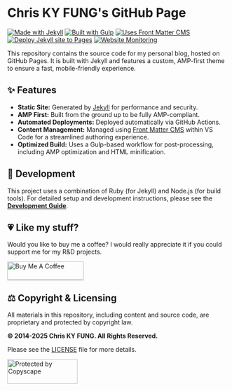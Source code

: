 # Chris KY FUNG's GitHub Page

[![Made with Jekyll](https://img.shields.io/badge/Made%20with-Jekyll-1f425f.svg)](https://jekyllrb.com)
[![Built with Gulp](https://img.shields.io/badge/Built%20with-Gulp-red)](https://gulpjs.com/)
[![Uses Front Matter CMS](https://img.shields.io/badge/Uses-Front%20Matter%20CMS-blueviolet)](https://frontmatter.codes/)
[![Deploy Jekyll site to Pages](https://github.com/chriskyfung/chriskyfung.github.io/actions/workflows/jekyll-build.yml/badge.svg)](https://github.com/chriskyfung/chriskyfung.github.io/actions/workflows/jekyll-build.yml)
[![Website Monitoring](https://img.shields.io/website?down_message=offline&up_message=online&url=https%3A%2F%2Fchriskyfung.github.io%2F)](https://chriskyfung.github.io/)

This repository contains the source code for my personal blog, hosted on GitHub Pages. It is built with Jekyll and features a custom, AMP-first theme to ensure a fast, mobile-friendly experience.

## ✨ Features

- **Static Site:** Generated by [Jekyll](https://jekyllrb.com/) for performance and security.
- **AMP First:** Built from the ground up to be fully AMP-compliant.
- **Automated Deployments:** Deployed automatically via GitHub Actions.
- **Content Management:** Managed using [Front Matter CMS](https://frontmatter.codes/) within VS Code for a streamlined authoring experience.
- **Optimized Build:** Uses a Gulp-based workflow for post-processing, including AMP optimization and HTML minification.

## 🚀 Development

This project uses a combination of Ruby (for Jekyll) and Node.js (for build tools). For detailed setup and development instructions, please see the **[Development Guide](./_docs/development.md)**.

## 💗 Like my stuff?

Would you like to buy me a coffee? I would really appreciate it if you could support me for my R&D projects.

<a href="https://www.buymeacoffee.com/chrisfungky" target="_blank" rel="noopener noreferrer"><img src="https://www.buymeacoffee.com/assets/img/custom_images/orange_img.png" alt="Buy Me A Coffee" style="height: 41px !important;width: 174px !important;box-shadow: 0px 3px 2px 0px rgba(190, 190, 190, 0.5) !important;-webkit-box-shadow: 0px 3px 2px 0px rgba(190, 190, 190, 0.5) !important;"></a>

## ⚖️ Copyright & Licensing

All materials in this repository, including content and source code, are proprietary and protected by copyright law.

**© 2014-2025 Chris KY FUNG. All Rights Reserved.**

Please see the [LICENSE](./LICENSE) file for more details.

<a href="http://www.copyscape.com/" target="_blank" rel="noopener noreferrer"><img src="https://banners.copyscape.com/img/copyscape-banner-white-160x56.png" width="160" height="56" border="0" alt="Protected by Copyscape" title="Protected by Copyscape - Do not copy content from this page."></a>
